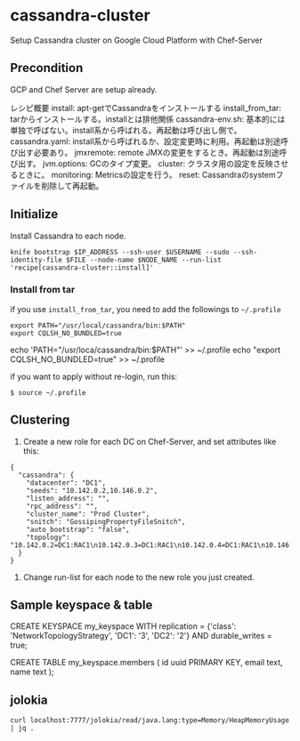 # cassandra-cluster

Setup Cassandra cluster on Google Cloud Platform with Chef-Server

## Precondition
GCP and Chef Server are setup already.

レシピ概要
install: apt-getでCassandraをインストールする
install_from_tar: tarからインストールする。installとは排他関係
cassandra-env.sh: 基本的には単独で呼ばない。install系から呼ばれる。再起動は呼び出し側で。
cassandra.yaml: install系から呼ばれるか、設定変更時に利用。再起動は別途呼び出す必要あり。
jmxremote: remote JMXの変更をするとき。再起動は別途呼び出す。
jvm.options: GCのタイプ変更。
cluster: クラスタ用の設定を反映させるときに。
monitoring: Metricsの設定を行う。
reset: Cassandraのsystemファイルを削除して再起動。


## Initialize
Install Cassandra to each node.
```
knife bootstrap $IP_ADDRESS --ssh-user $USERNAME --sudo --ssh-identity-file $FILE --node-name $NODE_NAME --run-list 'recipe[cassandra-cluster::install]'
```

### Install from tar
if you use `install_from_tar`, you need to add the followings to `~/.profile`
```
export PATH="/usr/local/cassandra/bin:$PATH"
export CQLSH_NO_BUNDLED=true
```
echo 'PATH="/usr/loca/cassandra/bin:$PATH"' >> ~/.profile
echo "export CQLSH_NO_BUNDLED=true" >> ~/.profile

if you want to apply without re-login, run this:
```
$ source ~/.profile
```



## Clustering
1. Create a new role for each DC on Chef-Server, and set attributes like this:
```
{
  "cassandra": {
    "datacenter": "DC1",
    "seeds": "10.142.0.2,10.146.0.2",
    "listen_address": "",
    "rpc_address": "",
    "cluster_name": "Prod Cluster",
    "snitch": "GossipingPropertyFileSnitch",
    "auto_bootstrap": "false",
    "topology": "10.142.0.2=DC1:RAC1\n10.142.0.3=DC1:RAC1\n10.142.0.4=DC1:RAC1\n10.146.0.2=DC3:RAC1\n10.146.0.3=DC3:RAC1"
  }
}
```
1. Change run-list for each node to the new role you just created.


## Sample keyspace & table
CREATE KEYSPACE my_keyspace WITH replication = {'class': 'NetworkTopologyStrategy', 'DC1': '3', 'DC2': '2'}  AND durable_writes = true;

CREATE TABLE my_keyspace.members (
    id uuid PRIMARY KEY,
    email text,
    name text
);


## jolokia
```
curl localhost:7777/jolokia/read/java.lang:type=Memory/HeapMemoryUsage | jq .
```

